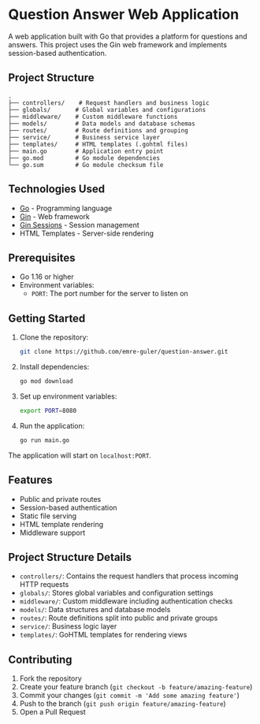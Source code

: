 # Question Answer Web Application

A web application built with Go that provides a platform for questions and answers. This project uses the Gin web framework and implements session-based authentication.

## Project Structure

```
.
├── controllers/    # Request handlers and business logic
├── globals/       # Global variables and configurations
├── middleware/    # Custom middleware functions
├── models/        # Data models and database schemas
├── routes/        # Route definitions and grouping
├── service/       # Business service layer
├── templates/     # HTML templates (.gohtml files)
├── main.go        # Application entry point
├── go.mod         # Go module dependencies
└── go.sum         # Go module checksum file
```

## Technologies Used

- [Go](https://golang.org/) - Programming language
- [Gin](https://gin-gonic.com/) - Web framework
- [Gin Sessions](https://github.com/gin-contrib/sessions) - Session management
- HTML Templates - Server-side rendering

## Prerequisites

- Go 1.16 or higher
- Environment variables:
  - `PORT`: The port number for the server to listen on

## Getting Started

1. Clone the repository:
   ```bash
   git clone https://github.com/emre-guler/question-answer.git
   ```

2. Install dependencies:
   ```bash
   go mod download
   ```

3. Set up environment variables:
   ```bash
   export PORT=8080
   ```

4. Run the application:
   ```bash
   go run main.go
   ```

The application will start on `localhost:PORT`.

## Features

- Public and private routes
- Session-based authentication
- Static file serving
- HTML template rendering
- Middleware support

## Project Structure Details

- `controllers/`: Contains the request handlers that process incoming HTTP requests
- `globals/`: Stores global variables and configuration settings
- `middleware/`: Custom middleware including authentication checks
- `models/`: Data structures and database models
- `routes/`: Route definitions split into public and private groups
- `service/`: Business logic layer
- `templates/`: GoHTML templates for rendering views

## Contributing

1. Fork the repository
2. Create your feature branch (`git checkout -b feature/amazing-feature`)
3. Commit your changes (`git commit -m 'Add some amazing feature'`)
4. Push to the branch (`git push origin feature/amazing-feature`)
5. Open a Pull Request